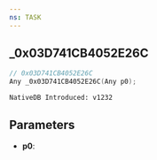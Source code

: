```yaml
---
ns: TASK
---
```

## _0x03D741CB4052E26C

```c
// 0x03D741CB4052E26C
Any _0x03D741CB4052E26C(Any p0);
```

```
NativeDB Introduced: v1232
```

## Parameters
* **p0**:
